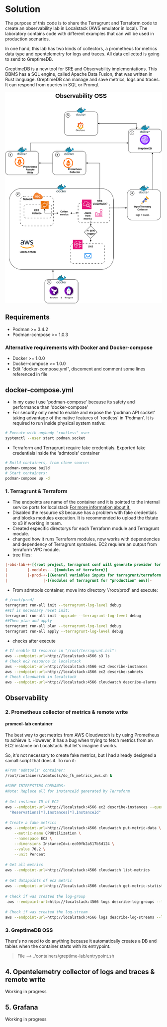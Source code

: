 # Solution
The purpose of this code is to share the Terragrunt and Terraform code to create an observability lab in Localstack (AWS emulator in local). The laboratory contains code with different examples that can will be used in production scenarios.

In one hand, this lab has two kinds of collectors, a prometheus for metrics data type and opentelemetry for 
logs and traces. All data collected is going to send to GreptimeDB.

GreptimeDB is a new tool for SRE and Observability implementations. This DBMS has a SQL engine, called Apache Data Fusion, that was written in Rust language. GreptimeDB can manage and save metrics, logs and traces. It can respond from queries in SQL or Promql.

![](./diagrams/obs-lab.png)
## Requirements
- Podman >= 3.4.2
- Podman-compose >= 1.0.3
### Alternative requirements with Docker and Docker-compose
- Docker >= 1.0.0
- Docker-compose >= 1.0.0
- Edit "docker-compose.yml", discoment and comment some lines referenced in file

## docker-compose.yml
- In my case i use 'podman-compose' because its safety and performance than 'docker-compose' 
- For security only need to enable and expose the 'podman API socket' taking advantage of the native 
  features of 'rootless' in 'Podman'. It is required to run inside physical system native:
```bash
# Execute with anybody "rootless" user
systemctl --user start podman.socket
```
- Terraform and Terragrunt require fake credentials. Exported fake credentials inside the 'admtools' container

```bash
# Build containers, from clone source:
podman-compose build
# Start containers:
podman-compose up -d
```


### 1. Terragrunt & Terraform

- The endpoints are name of the container and it is pointed to the internal service ports for localstack
  [For more information about it.](https://docs.localstack.cloud/references/external-ports/)
- Disabled the resource s3 because has a problem with fake credentials and blocks modules execution. It is recommended to upload the tfstate to s3 if working in team.
- Created especific directorys for each Terraform module and Terragrunt module.
- changed how it runs Terraform modules, now works with dependencies and dependency of Terragrunt 
syntaxies. EC2 requiere an output from terraform VPC module.
- tree files:

```ini
|-obs-lab-+-[{root project, terragrunt conf will generate provider for terraform modules}]
|         |-modules---[{modules of terraform}]
|         |-prod-+-[{General variables inputs for terragrunt/terraform and dependencies}]
|                |-[{modules of terragrunt for "production" env}]-
```

- From admtools container, move into directory '/root/prod' and execute:
```bash
# /root/prod/
terragrunt run-all init --terragrunt-log-level debug
##If is necessary reset init:
terragrunt run-all init -upgrade --terragrunt-log-level debug
##Then plan and apply
terragrunt run-all plan --terragrunt-log-level debug
terragrunt run-all apply --terragrunt-log-level debug
```
- checks after execute
```bash
# If enable S3 resource in "/root/terragrunt.hcl": 
aws --endpoint-url=http://localstack:4566 s3 ls
# Check ec2 resource in localstack
aws --endpoint-url=http://localstack:4566 ec2 describe-instances
aws --endpoint-url=http://localstack:4566 ec2 describe-subnets
# Check cloudwatch in localstack
aws --endpoint-url=http://localstack:4566 cloudwatch describe-alarms
```


## Observability

### 2. Prometheus collector of metrics & remote write
#### promcol-lab container
The best way to get metrics from AWS Cloudwatch is by using Prometheus to achieve it. However, it has a bug when
trying to fetch metrics from an EC2 instance on Localstack. But let's imagine it works.

So, it's not necessary to create fake metrics, but I had already designed a samall script that
does it. To run it:

```BASH
#From 'admtools' container:
/root/containers/admtools/do_fk_metrics_aws.sh &

#SOME INTERESTING COMMANDS:
#Note: Replace all for instanceId generated by Terraform

# Get instance ID of EC2
aws --endpoint-url=http://localstack:4566 ec2 describe-instances --query \
  "Reservations[*].Instances[*].InstanceId"

# Create a fake metrics
aws --endpoint-url=http://localstack:4566 cloudwatch put-metric-data \
    --metric-name CPUUtilization \
    --namespace EC2 \
    --dimensions InstanceId=i-ec09fb2a517b5d124 \
    --value 70.2 \
    --unit Percent

# Get all metrics
aws --endpoint-url=http://localstack:4566 cloudwatch list-metrics

# Get datapoints of ec2 metric
aws --endpoint-url=http://localstack:4566 cloudwatch get-metric-statistics --namespace EC2 --metric-name CPUUtilization --period 60 --start-time 1737969900 --end-time 1737971574 --statistics Maximum --dimensions Name=InstanceId,Value=i-aa54280b70f78b651

# Check if was created the log-group
 aws --endpoint-url=http://localstack:4566 logs describe-log-groups --log-group-name-prefix "obs-lab-logs"

# Check if was created the log-stream
aws --endpoint-url=http://localstack:4566 logs describe-log-streams --log-group-name "obs-lab-logs" 
```


### 3. GreptimeDB OSS

There's no need to do anything because it automatically creates a DB and tables when the container starts with
its entrypoint.

> File --> ./containers/greptime-lab/entrypoint.sh

## 4. Opentelemetry collector of logs and traces & remote write

Working in progress

## 5. Grafana

Working in progress